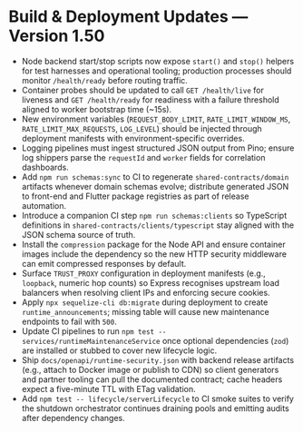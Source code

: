 # Build & Deployment Updates — Version 1.50

- Node backend start/stop scripts now expose `start()` and `stop()` helpers for test harnesses and operational tooling; production processes should monitor `/health/ready` before routing traffic.
- Container probes should be updated to call `GET /health/live` for liveness and `GET /health/ready` for readiness with a failure threshold aligned to worker bootstrap time (~15s).
- New environment variables (`REQUEST_BODY_LIMIT`, `RATE_LIMIT_WINDOW_MS`, `RATE_LIMIT_MAX_REQUESTS`, `LOG_LEVEL`) should be injected through deployment manifests with environment-specific overrides.
- Logging pipelines must ingest structured JSON output from Pino; ensure log shippers parse the `requestId` and `worker` fields for correlation dashboards.
- Add `npm run schemas:sync` to CI to regenerate `shared-contracts/domain` artifacts whenever domain schemas evolve; distribute generated JSON to front-end and Flutter package registries as part of release automation.
- Introduce a companion CI step `npm run schemas:clients` so TypeScript definitions in `shared-contracts/clients/typescript` stay aligned with the JSON schema source of truth.
- Install the `compression` package for the Node API and ensure container images include the dependency so the new HTTP security middleware can emit compressed responses by default.
- Surface `TRUST_PROXY` configuration in deployment manifests (e.g., `loopback`, numeric hop counts) so Express recognises upstream load balancers when resolving client IPs and enforcing secure cookies.
- Apply `npx sequelize-cli db:migrate` during deployment to create `runtime_announcements`; missing table will cause new maintenance endpoints to fail with `500`.
- Update CI pipelines to run `npm test -- services/runtimeMaintenanceService` once optional dependencies (`zod`) are installed or stubbed to cover new lifecycle logic.
- Ship `docs/openapi/runtime-security.json` with backend release artifacts (e.g., attach to Docker image or publish to CDN) so client generators and partner tooling can pull the documented contract; cache headers expect a five-minute TTL with ETag validation.
- Add `npm test -- lifecycle/serverLifecycle` to CI smoke suites to verify the shutdown orchestrator continues draining pools and emitting audits after dependency changes.
